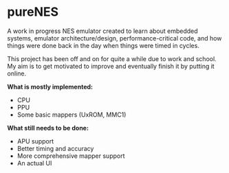 # pureNES
A work in progress NES emulator created to learn about embedded systems, emulator architecture/design, performance-critical code, and how things were done back in the day when things were timed in cycles.

This project has been off and on for quite a while due to work and school. My aim is to get motivated to improve and eventually finish it by putting it online.

**What is mostly implemented:**
* CPU
* PPU
* Some basic mappers (UxROM, MMC1)

**What still needs to be done:**
* APU support
* Better timing and accuracy
* More comprehensive mapper support
* An actual UI
